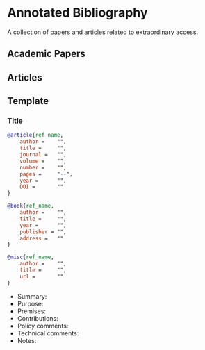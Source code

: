 
# Annotated Bibliography

A collection of papers and articles related to extraordinary access.

<!-- How to organize? By medium? By focus? -->

## Academic Papers

## Articles

## Template

### Title

```bib
@article{ref_name,
    author =    "",
    title =     "",
    journal =   "",
    volume =    "",
    number =    "",
    pages =     "--",
    year =      "",
    DOI =       ""
}
```

```bib
@book{ref_name,
    author =    "",
    title =     "",
    year =      "",
    publisher = "",
    address =   ""
}
```

```bib
@misc{ref_name,
    author =    "",
    title =     "",
    url =       ""
}
```

- Summary:
- Purpose:
- Premises:
- Contributions:
- Policy comments:
- Technical comments:
- Notes:
